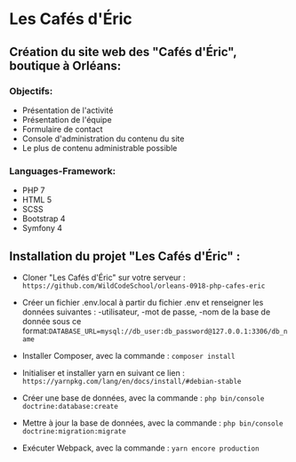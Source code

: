 # Les Cafés d'Éric

## Création du site web des "Cafés d'Éric", boutique à Orléans:

### Objectifs:
* Présentation de l'activité
* Présentation de l'équipe
* Formulaire de contact
* Console d'administration du contenu du site
* Le plus de contenu administrable possible

### Languages-Framework:
* PHP 7
* HTML 5
* SCSS
* Bootstrap 4
* Symfony 4

## Installation du projet "Les Cafés d'Éric" :

* Cloner "Les Cafés d'Éric" sur votre serveur : `https://github.com/WildCodeSchool/orleans-0918-php-cafes-eric`

* Créer un fichier .env.local à partir du fichier .env et renseigner les données suivantes :
   -utilisateur,
   -mot de passe,
   -nom de la base de donnée sous ce format:`DATABASE_URL=mysql://db_user:db_password@127.0.0.1:3306/db_name`

* Installer Composer, avec la commande :
`composer install`

* Initialiser et installer yarn en suivant ce lien :
`https://yarnpkg.com/lang/en/docs/install/#debian-stable`

* Créer une base de données, avec la commande :
`php bin/console doctrine:database:create`

* Mettre à jour la base de données, avec la commande :
`php bin/console doctrine:migration:migrate`

* Exécuter Webpack, avec la commande :
`yarn encore production`
